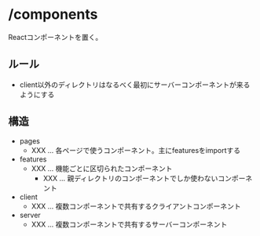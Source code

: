 # /components

Reactコンポーネントを置く。

## ルール

- client以外のディレクトリはなるべく最初にサーバーコンポーネントが来るようにする

## 構造

- pages
  - XXX ... 各ページで使うコンポーネント。主にfeaturesをimportする
- features
  - XXX ... 機能ごとに区切られたコンポーネント
    - XXX ... 親ディレクトリのコンポーネントでしか使わないコンポーネント
- client
  - XXX ... 複数コンポーネントで共有するクライアントコンポーネント
- server
  - XXX ... 複数コンポーネントで共有するサーバーコンポーネント
